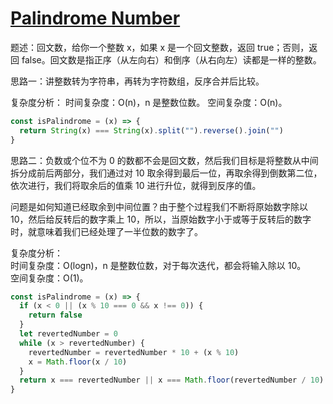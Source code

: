 # [Palindrome Number](https://leetcode.cn/problems/palindrome-number/)

题述：回文数，给你一个整数 x，如果 x 是一个回文整数，返回 true；否则，返回 false。回文数是指正序（从左向右）和倒序（从右向左）读都是一样的整数。

思路一：讲整数转为字符串，再转为字符数组，反序合并后比较。

复杂度分析：
时间复杂度：O(n)，n 是整数位数。
空间复杂度：O(n)。

```javascript
const isPalindrome = (x) => {
  return String(x) === String(x).split("").reverse().join("")
}
```

思路二：负数或个位不为 0 的数都不会是回文数，然后我们目标是将整数从中间拆分成前后两部分，我们通过对 10 取余得到最后一位，再取余得到倒数第二位，依次进行，我们将取余后的值乘 10 进行升位，就得到反序的值。

问题是如何知道已经取余到中间位置？由于整个过程我们不断将原始数字除以 10，然后给反转后的数字乘上 10，所以，当原始数字小于或等于反转后的数字时，就意味着我们已经处理了一半位数的数字了。

复杂度分析：  
时间复杂度：O(logn)，n 是整数位数，对于每次迭代，都会将输入除以 10。  
空间复杂度：O(1)。

```javascript
const isPalindrome = (x) => {
  if (x < 0 || (x % 10 === 0 && x !== 0)) {
    return false
  }
  let revertedNumber = 0
  while (x > revertedNumber) {
    revertedNumber = revertedNumber * 10 + (x % 10)
    x = Math.floor(x / 10)
  }
  return x === revertedNumber || x === Math.floor(revertedNumber / 10)
}
```
